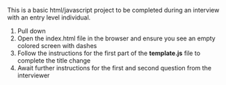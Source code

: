 This is a basic html/javascript project to be completed during an interview with an entry level individual.

1. Pull down
2. Open the index.html file in the browser and ensure you see an empty colored screen with dashes
3. Follow the instructions for the first part of the <b>template.js</b> file to complete the title change
4. Await further instructions for the first and second question from the interviewer
